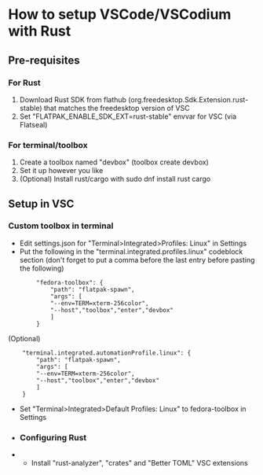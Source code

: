 # How to setup VSCode/VSCodium with Rust

## Pre-requisites
### For Rust
1. Download Rust SDK from flathub (org.freedesktop.Sdk.Extension.rust-stable) that matches the freedesktop version of VSC
2. Set "FLATPAK_ENABLE_SDK_EXT=rust-stable" envvar for VSC (via Flatseal)
### For terminal/toolbox
1. Create a toolbox named "devbox" (toolbox create devbox)
2. Set it up however you like
3. (Optional) Install rust/cargo with sudo dnf install rust cargo

## Setup in VSC
### Custom toolbox in terminal
- Edit settings.json for "Terminal>Integrated>Profiles: Linux" in Settings
- Put the following in the "terminal.integrated.profiles.linux" codeblock section (don't forget to put a comma before the last entry before pasting the following)

```
        "fedora-toolbox": {
            "path": "flatpak-spawn",
            "args": [
            "--env=TERM=xterm-256color",
            "--host","toolbox","enter","devbox"
            ]
        }
```

(Optional)

```
    "terminal.integrated.automationProfile.linux": {
        "path": "flatpak-spawn",
        "args": [
        "--env=TERM=xterm-256color",
        "--host","toolbox","enter","devbox"
        ]
    }
```

- Set "Terminal>Integrated>Default Profiles: Linux" to fedora-toolbox in Settings

- ### Configuring Rust
- - Install "rust-analyzer", "crates" and "Better TOML" VSC extensions
